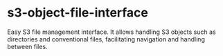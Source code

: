 # s3-object-file-interface
Easy S3 file management interface. It allows handling S3 objects such as directories and conventional files, facilitating navigation and handling between files.
